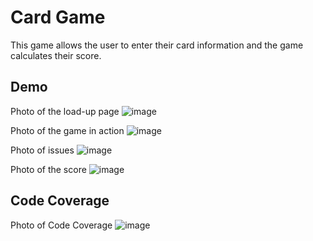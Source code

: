 
# Card Game

This game allows the user to enter their card information and the game calculates their score.


## Demo

Photo of the load-up page
![image](https://github.com/user-attachments/assets/e7871f06-27ac-4444-9382-def0147bd0dc)

Photo of the game in action
![image](https://github.com/user-attachments/assets/2bd8ed8c-09e5-4ae4-b271-ecbf75046343)

Photo of issues
![image](https://github.com/user-attachments/assets/4612c6f0-c3e4-4f7b-95fa-2d9b915d1f94)

Photo of the score
![image](https://github.com/user-attachments/assets/0822c16b-b8fa-40f9-bbf0-9b7893119ee7)


## Code Coverage
Photo of Code Coverage
![image](https://github.com/user-attachments/assets/4e63ee2d-9a90-400e-af51-b3438f7ec605)


